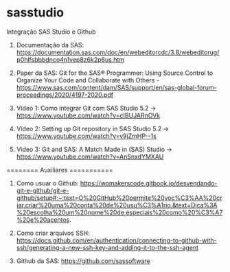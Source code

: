 # sasstudio
Integração SAS Studio e Github

1. Documentação da SAS: https://documentation.sas.com/doc/en/webeditorcdc/3.8/webeditorug/p0hlfsbbbdnco4n1vep8z6k2p6us.htm

2. Paper da SAS: Git for the SAS® Programmer: Using Source Control to Organize Your Code and Collaborate with Others - https://www.sas.com/content/dam/SAS/support/en/sas-global-forum-proceedings/2020/4197-2020.pdf
 
3. Vídeo 1: Como integrar Git com SAS Studio 5.2 -> https://www.youtube.com/watch?v=cIBUJARnOVk

4. Vídeo 2: Setting up Git repository in SAS Studio 5.2 -> https://www.youtube.com/watch?v=v9jZmHP--1s

5. Video 3: Git and SAS: A Match Made in (SAS) Studio -> https://www.youtube.com/watch?v=AnSnxdYMXAU

======== Auxiliares =========== 

1. Como usuar o Github: https://womakerscode.gitbook.io/desvendando-git-e-github/git-e-github/setup#:~:text=O%20GitHub%20permite%20voc%C3%AA%20criar,criar%20uma%20conta%20de%20usu%C3%A1rio.&text=Dica%3A%20escolha%20um%20nome%20de,especiais%20como%20%C3%A7%20e%20acentos.

2. Como criar arquivos SSH: https://docs.github.com/en/authentication/connecting-to-github-with-ssh/generating-a-new-ssh-key-and-adding-it-to-the-ssh-agent

3. Github da SAS: https://github.com/sassoftware
